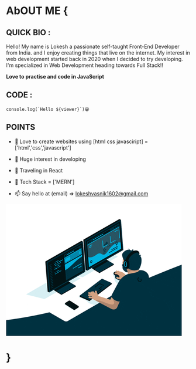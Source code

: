 
# AbOUT ME {



## QUICK BIO : 

Hello! My name is Lokesh a passionate self-taught Front-End Developer from India.  and I enjoy creating things that live on the internet. My interest in web development started back in 2020 when I decided to try developing. I'm specialized in Web Development heading towards Full Stack!! 

**Love to practise and code in JavaScript**

## CODE : 

```
console.log(`Hello ${viewer}`)😁

```

## POINTS

- 👋 Love to create websites using [html css javasciript] = ['html','css','javascript']

- 👀 Huge interest in developing
- 🌱 Traveling in  React
- 💞️ Tech Stack = ['MERN']
- 📫 Say hello at (email) => lokeshvasnik1602@gmail.com 



![alt text](https://github.com/lokeshvasnik/lokeshvasnik/blob/main/giphy.gif)
# }

<!---
lokeshvasnik/lokeshvasnik is a ✨ special ✨ repository because its `README.md` (this file) appears on your GitHub profile.
You can click the Preview link to take a look at your changes.
--->


